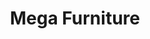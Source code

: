 ---
title: "Mega Furniture"
url: /phoenix/mega-furniture-west-indian-school-road/
shop: furniture
---